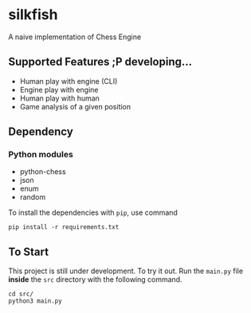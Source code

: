 # silkfish
A naive implementation of Chess Engine

## Supported Features ;P developing...
* Human play with engine (CLI) 
* Engine play with engine
* Human play with human
* Game analysis of a given position

## Dependency
### Python modules
* python-chess
* json
* enum
* random

To install the dependencies with ```pip```, use command 

    pip install -r requirements.txt

## To Start
This project is still under development. To try it out. Run the ```main.py``` file **inside** the ```src``` directory with the following command.

    cd src/
    python3 main.py
